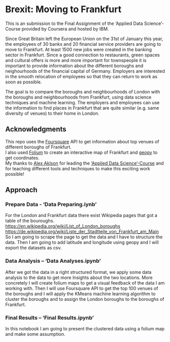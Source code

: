 # Brexit: Moving to Frankfurt
This is an submission to the Final Assignment of the ‘Applied Data Science’-Course provided by Coursera and hosted by IBM.

Since Great Britain left the European Union on the 31st of January this year, the employees of 30 banks and 20 financial service providers are going to move to Frankfurt. At least 1500 new jobs were created in the banking sector in Frankfurt. Since a good connection to restaurants, green spaces and cultural offers is more and more important for townspeople it is important to provide information about the different boroughs and neighourhoods of the financial capital of Germany. Employers are interested in the smooth relocation of employees so that they can return to work as soon as possible.

The goal is to compare the boroughs and neighbourhoods of London with the boroughs and neighbourhoods from Frankfurt, using data science techniques and machine learning. The employers and employees can use the information to find places in Frankfurt that are quite similar (e.g. same diversity of venues) to their home in London.

## Acknowledgments
This repo uses the [Foursquare](https://de.foursquare.com/) API to get information about top venues of different boroughs of Frankfurt.  
I also used [Folium](https://python-visualization.github.io/folium/) to create an interactive map of Frankfurt and [geopy](https://geopy.readthedocs.io/en/stable/) to get coordinates.  
My thanks to [Alex Aklson](https://github.com/aklson-datascientist) for leading the [‘Applied Data Science’-Course](https://www.coursera.org/specializations/applied-data-science) and for teaching different tools and techniques to make this exciting work possible!  

## Approach
### Prepare Data - ‘Data Preparing.iynb’
For the London and Frankfurt data there exist Wikipedia pages that got a table of the bouroughs.
<https://en.wikipedia.org/wiki/List_of_London_boroughs>  
<https://de.wikipedia.org/wiki/Liste_der_Stadtteile_von_Frankfurt_am_Main>  
So I am going to scrape the page to get the data and  I have to structure the data. Then I am going to add latitude and longitude using geopy and I will export the datasets as csv.  

###  Data Analysis – ‘Data Analyses.ipynb’
After we got the data in a right structured format, we apply some data analysis to the data to get more Insights about the two locations. More concretely I will create folium maps to get a visual feedback of the data I am working with. Then I will use Foursquare API to get the top 100 venues of the boroughs and I will apply the KMeans machine learning algorithm to cluster the boroughs and to assign the London boroughs to the boroughs of Frankfurt.

### Final Results – ‘Final Results.ipynb’
In this notebook I am going to present the clustered data using a folium map and make some assumption.
